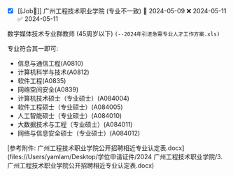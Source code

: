 

- [x] [[Job👔]] 广州工程技术职业学院 (专业不一致) 📅 2024-05-09 ❌ 2024-05-11 ✅ 2024-05-11


数字媒体技术专业群教师 (45周岁以下) `(--2024年引进急需专业人才工作方案.xls)`

专业符合其一即可:

- 信息与通信工程(A0810)
- 计算机科学与技术(A0812)
- 软件工程(A0835)
- 网络空间安全(A0839)
- 计算机技术硕士（专业硕士）(A084004)
- 软件工程硕士（专业硕士）(A084005)
- 人工智能硕士（专业硕士）(A084010)
- 大数据技术与工程（专业硕士）(A084011)
- 网络与信息安全硕士（专业硕士）(A084012)

[参考附件: 广州工程技术职业学院公开招聘相近专业认定表.docx](files://Users/yamlam/Desktop/学位申请证件/2024 广州工程技术职业学院/3.广州工程技术职业学院公开招聘相近专业认定表.docx) 